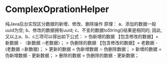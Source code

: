 ﻿# ComplexOprationHelper
纯Java后台实现区分数据的新增、修改、删除操作
    原理：
          a、添加的数据一般uuid为空;
          b、修改的数据拥有uuid;
          c、不变的数据toString()结果是相同的;
      因此,又以上a、b、c三项可以得出如下公式：
          >  伪新增的数据 【包含修改的数据】= 新数据 - （新数据 ∩老数据）；
          >  伪删除的数据 【包含修改的数据】= 老数据 - (老数据 ∩新数据)；
          >   更新的数据  = 伪新增数据 ∩ 伪删除数据；
          >   新增的数据 =  伪新增数据  - 更新数据；
          >   删除的数据 =  伪删除的数据  - 更新数据；
         